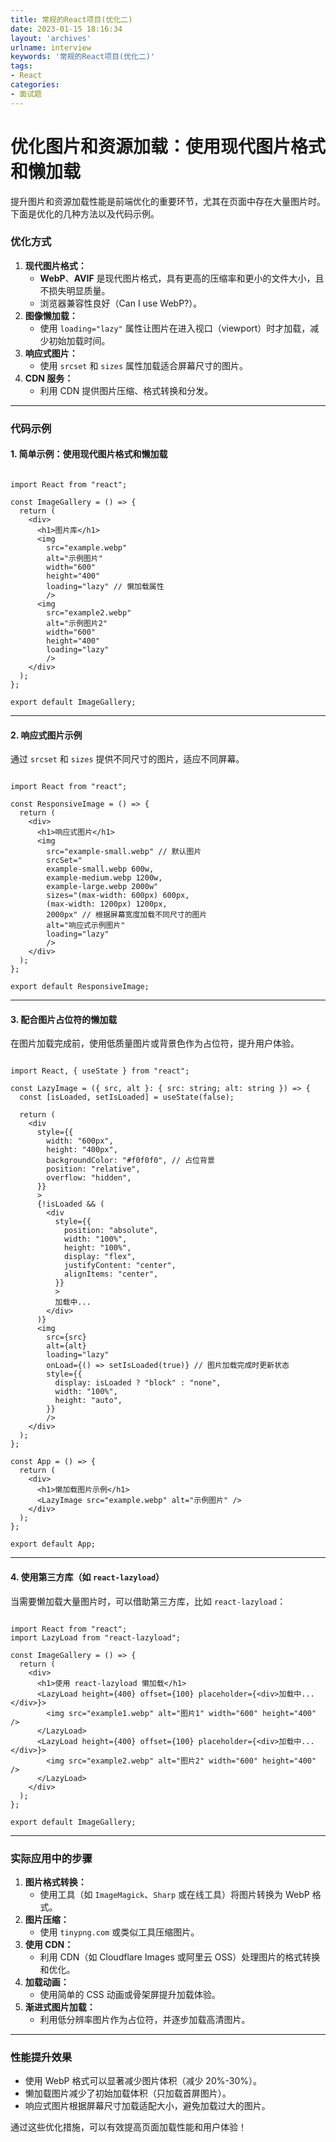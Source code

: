 ```yaml
---
title: 常规的React项目(优化二)
date: 2023-01-15 18:16:34
layout: 'archives'
urlname: interview
keywords: '常规的React项目(优化二)'
tags: 
- React
categories: 
- 面试题
---
```


# 优化图片和资源加载：使用现代图片格式和懒加载

提升图片和资源加载性能是前端优化的重要环节，尤其在页面中存在大量图片时。下面是优化的几种方法以及代码示例。

### **优化方式**
1. **现代图片格式：**
    - **WebP**、**AVIF** 是现代图片格式，具有更高的压缩率和更小的文件大小，且不损失明显质量。
    - 浏览器兼容性良好（Can I use WebP?）。
2. **图像懒加载：**
    - 使用 `loading="lazy"` 属性让图片在进入视口（viewport）时才加载，减少初始加载时间。
3. **响应式图片：**
    - 使用 `srcset` 和 `sizes` 属性加载适合屏幕尺寸的图片。
4. **CDN 服务：**
    - 利用 CDN 提供图片压缩、格式转换和分发。

---

### **代码示例**
#### **1. 简单示例：使用现代图片格式和懒加载**
```tsx

import React from "react";

const ImageGallery = () => {
  return (
    <div>
      <h1>图片库</h1>
      <img
        src="example.webp"
        alt="示例图片"
        width="600"
        height="400"
        loading="lazy" // 懒加载属性
        />
      <img
        src="example2.webp"
        alt="示例图片2"
        width="600"
        height="400"
        loading="lazy"
        />
    </div>
  );
};

export default ImageGallery;
```

---

#### **2. 响应式图片示例**
通过 `srcset` 和 `sizes` 提供不同尺寸的图片，适应不同屏幕。

```tsx

import React from "react";

const ResponsiveImage = () => {
  return (
    <div>
      <h1>响应式图片</h1>
      <img
        src="example-small.webp" // 默认图片
        srcSet="
        example-small.webp 600w, 
        example-medium.webp 1200w, 
        example-large.webp 2000w"
        sizes="(max-width: 600px) 600px, 
        (max-width: 1200px) 1200px, 
        2000px" // 根据屏幕宽度加载不同尺寸的图片
        alt="响应式示例图片"
        loading="lazy"
        />
    </div>
  );
};

export default ResponsiveImage;
```

---

#### **3. 配合图片占位符的懒加载**
在图片加载完成前，使用低质量图片或背景色作为占位符，提升用户体验。

```tsx

import React, { useState } from "react";

const LazyImage = ({ src, alt }: { src: string; alt: string }) => {
  const [isLoaded, setIsLoaded] = useState(false);

  return (
    <div
      style={{
        width: "600px",
        height: "400px",
        backgroundColor: "#f0f0f0", // 占位背景
        position: "relative",
        overflow: "hidden",
      }}
      >
      {!isLoaded && (
        <div
          style={{
            position: "absolute",
            width: "100%",
            height: "100%",
            display: "flex",
            justifyContent: "center",
            alignItems: "center",
          }}
          >
          加载中...
        </div>
      )}
      <img
        src={src}
        alt={alt}
        loading="lazy"
        onLoad={() => setIsLoaded(true)} // 图片加载完成时更新状态
        style={{
          display: isLoaded ? "block" : "none",
          width: "100%",
          height: "auto",
        }}
        />
    </div>
  );
};

const App = () => {
  return (
    <div>
      <h1>懒加载图片示例</h1>
      <LazyImage src="example.webp" alt="示例图片" />
    </div>
  );
};

export default App;
```

---

#### **4. 使用第三方库（如 **`react-lazyload`**）**
当需要懒加载大量图片时，可以借助第三方库，比如 `react-lazyload`：

```tsx

import React from "react";
import LazyLoad from "react-lazyload";

const ImageGallery = () => {
  return (
    <div>
      <h1>使用 react-lazyload 懒加载</h1>
      <LazyLoad height={400} offset={100} placeholder={<div>加载中...</div>}>
        <img src="example1.webp" alt="图片1" width="600" height="400" />
      </LazyLoad>
      <LazyLoad height={400} offset={100} placeholder={<div>加载中...</div>}>
        <img src="example2.webp" alt="图片2" width="600" height="400" />
      </LazyLoad>
    </div>
  );
};

export default ImageGallery;
```

---

### **实际应用中的步骤**
1. **图片格式转换：**
    - 使用工具（如 `ImageMagick`、`Sharp` 或在线工具）将图片转换为 WebP 格式。
2. **图片压缩：**
    - 使用 `tinypng.com` 或类似工具压缩图片。
3. **使用 CDN：**
    - 利用 CDN（如 Cloudflare Images 或阿里云 OSS）处理图片的格式转换和优化。
4. **加载动画：**
    - 使用简单的 CSS 动画或骨架屏提升加载体验。
5. **渐进式图片加载：**
    - 利用低分辨率图片作为占位符，并逐步加载高清图片。

---

### **性能提升效果**
+ 使用 WebP 格式可以显著减少图片体积（减少 20%-30%）。
+ 懒加载图片减少了初始加载体积（只加载首屏图片）。
+ 响应式图片根据屏幕尺寸加载适配大小，避免加载过大的图片。

通过这些优化措施，可以有效提高页面加载性能和用户体验！
